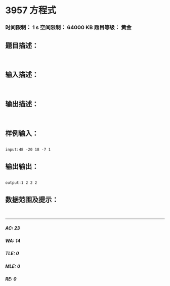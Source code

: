 # 3957 方程式   
### 时间限制： 1 s     空间限制： 64000 KB     题目等级： 黄金  
## 题目描述：  

<pre>

</pre>
  
  
## 输入描述：  

<pre>

</pre>
  
  
## 输出描述：  

<pre>

</pre>
  
  
## 样例输入：  

<pre><code>
input:48 -20 18 -7 1
</code></pre>
  
  
## 输出输出：  

<pre><code>
output:1 2 2 2
</code></pre>
  
  
## 数据范围及提示：  

<pre>

</pre>
  
  
***  

##### AC: 23  
##### WA: 14  
##### TLE: 0  
##### MLE: 0  
##### RE: 0  
